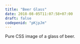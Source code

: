 ```yaml
---
title: "Beer Glass"
date: 2018-08-05T11:07:58+07:00
draft: false
codepenid: "pKjpJm"
---
```



Pure CSS image of a glass of beer.